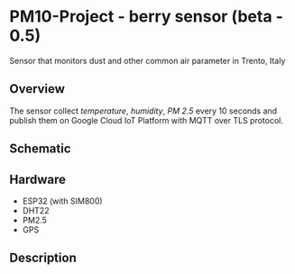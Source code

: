 # PM10-Project - berry sensor (beta - 0.5)

Sensor that monitors dust and other common air parameter in Trento, Italy

## Overview

The sensor collect *temperature*, *humidity*, *PM 2.5* every 10 seconds and publish them on Google Cloud IoT Platform with MQTT over TLS protocol.

## Schematic

<!--put schema image-->

## Hardware

- ESP32 (with SIM800)
- DHT22
- PM2.5
- GPS

## Description
